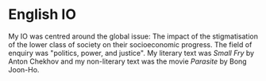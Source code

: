 # English IO
My IO was centred around the global issue: The impact of the stigmatisation of the lower class of society on their socioeconomic progress. The field of enquiry was "politics, power, and justice". My literary text was _Small Fry_ by Anton Chekhov and my non-literary text was the movie _Parasite_ by Bong Joon-Ho.
